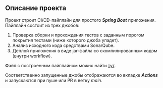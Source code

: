 ## Описание проекта
Проект строит CI/CD-пайплайн для простого ***Spring Boot*** приложения. Пайплайн состоит из трех джобов:
1. Проверка сборки и прохождения тестов с заданным порогом покрытия тестами (ниже которого джоба упадет).
2. Анализ исходного кода средствами SonarQube.
3. Деплой приложения в виде jar-файла со скомпилированным кодом (внутри workflow).

Файл с построенным пайплайном можно найти [тут](.github/workflows/deploy.yml).

Соответственно запущенные джобы отображаются во вкладке ***Actions*** и запускаются при пуше или PR в ветку *main*. 